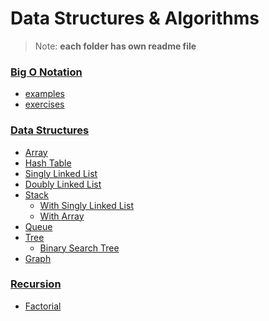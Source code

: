 # Data Structures & Algorithms

> Note: **each folder has own readme file**

### [Big O Notation](https://github.com/saulgavrilov/data-structures-and-algorithms/tree/main/big-o-notation)

- [examples](https://github.com/saulgavrilov/data-structures-and-algorithms/tree/main/big-o-notation/examples)
- [exercises](https://github.com/saulgavrilov/data-structures-and-algorithms/tree/main/big-o-notation/exercises)

### [Data Structures](https://github.com/saulgavrilov/data-structures-and-algorithms/tree/main/data-structures)

- [Array](https://github.com/saulgavrilov/data-structures-and-algorithms/tree/main/data-structures/array)
- [Hash Table](https://github.com/saulgavrilov/data-structures-and-algorithms/tree/main/data-structures/hash-table)
- [Singly Linked List](https://github.com/saulgavrilov/data-structures-and-algorithms/tree/main/data-structures/singly-linked-list)
- [Doubly Linked List](https://github.com/saulgavrilov/data-structures-and-algorithms/tree/main/data-structures/doubly-linked-list)
- [Stack](https://github.com/saulgavrilov/data-structures-and-algorithms/tree/main/data-structures/stack)
  - [With Singly Linked List](https://github.com/saulgavrilov/data-structures-and-algorithms/blob/main/data-structures/stack/stack-sll/Stack.js)
  - [With Array](https://github.com/saulgavrilov/data-structures-and-algorithms/blob/main/data-structures/stack/stack-array/Stack.js)
- [Queue](https://github.com/saulgavrilov/data-structures-and-algorithms/tree/main/data-structures/queue)
- [Tree](https://github.com/saulgavrilov/data-structures-and-algorithms/tree/main/data-structures/tree)
  - [Binary Search Tree](https://github.com/saulgavrilov/data-structures-and-algorithms/tree/main/data-structures/tree/binary-search-tree)
- [Graph](https://github.com/saulgavrilov/data-structures-and-algorithms/tree/main/data-structures/graph)

### [Recursion](https://github.com/saulgavrilov/data-structures-and-algorithms/tree/main/recursion)

- [Factorial]()

